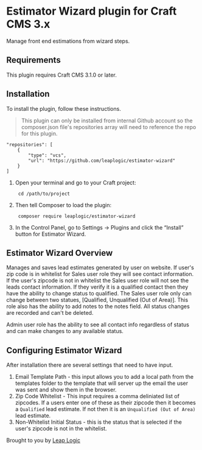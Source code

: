 # Estimator Wizard plugin for Craft CMS 3.x

Manage front end estimations from wizard steps.


## Requirements

This plugin requires Craft CMS 3.1.0 or later.

## Installation

To install the plugin, follow these instructions.

> This plugin can only be installed from internal Github account so the composer.json file's repositories array will need to reference the repo for this plugin. 

    "repositories": [
        {
            "type": "vcs",
            "url": "https://github.com/leaplogic/estimator-wizard"
        }
    ]

1. Open your terminal and go to your Craft project:

        cd /path/to/project

2. Then tell Composer to load the plugin:

        composer require leaplogic/estimator-wizard


3. In the Control Panel, go to Settings → Plugins and click the “Install” button for Estimator Wizard.

## Estimator Wizard Overview

Manages and saves lead estimates generated by user on website.  If user's zip code is in whitelist for Sales user role they will see contact information.  If the user's zipcode is not in whitelist the Sales user role will not see the leads contact information.  If they verify it is a qualified contact then they have the ability to change status to qualified.  The Sales user role only can change between two statues, [Qualified, Unqualified (Out of Area)]. This role also has the ability to add notes to the notes field. All status changes are recorded and can't be deleted.

Admin user role has the ability to see all contact info regardless of status and can make changes to any available status.

## Configuring Estimator Wizard

After installation there are several settings that need to have input. 
1. Email Template Path - this input allows you to add a local path from the templates folder to the template that will server up the email the user was sent and show them in the browser.
2. Zip Code Whitelist - This input requires a comma deliniated list of zipcodes.  If a users enter one of these as their zipcode then it becomes a `Qualified` lead estimate. If not then it is an `Unqualified (Out of Area)` lead estimate.
3. Non-Whitelist Initial Status - this is the status that is selected if the user's zipcode is not in the whitelist.


Brought to you by [Leap Logic](https://leaplogic.net)
